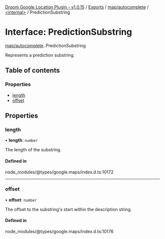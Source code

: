 [Droom Google Location Plugin - v1.0.15](../README.md) / [Exports](../modules.md) / [map/autocomplete](../modules/map_autocomplete.md) / [<internal\>](../modules/map_autocomplete._internal_.md) / PredictionSubstring

# Interface: PredictionSubstring

[map/autocomplete](../modules/map_autocomplete.md).[<internal>](../modules/map_autocomplete._internal_.md).PredictionSubstring

Represents a prediction substring.

## Table of contents

### Properties

- [length](map_autocomplete._internal_.PredictionSubstring.md#length)
- [offset](map_autocomplete._internal_.PredictionSubstring.md#offset)

## Properties

### length

• **length**: `number`

The length of the substring.

#### Defined in

node_modules/@types/google.maps/index.d.ts:10172

___

### offset

• **offset**: `number`

The offset to the substring&#39;s start within the description string.

#### Defined in

node_modules/@types/google.maps/index.d.ts:10176

